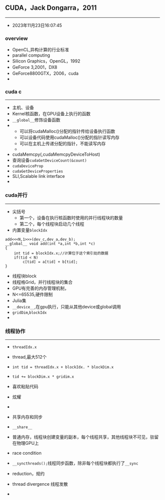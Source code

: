 ## CUDA，Jack Dongarra，2011  

---

- 2023年11月23日16:07:45  
###  overview  
- OpenCL,异构计算的行业标准  
- parallel computing  
- Silicon Graphics，OpenGL，1992  
- GeForce 3,2001，DX8  
- GeForce8800GTX，2006，cuda  
- 
### cuda c
---
- 主机、设备  
- Kernel核函数，在GPU设备上执行的函数  
- `__global__`修饰设备函数  
- 
	- 可以将cudaMalloc()分配的指针传给设备执行函数  
	- 可以设备代码使用cudaMalloc()分配的指针读写内存  
	- 可以在主机上传递分配的指针，不能读写内存  
	- 
- cudaMemcpy(,cudaMemcpyDeviceToHost)  
- 查询设备`cudaGetDeviceCount(&count)`  
- `cudaDeviceProp`  
- `cudaGetDeviceProperties`  
- SLI,Scalable link interface  
- 
### cuda并行 
---
- 尖括号
	- 第一个，设备在执行核函数时使用的并行线程块的数量  
    - 第二个，每个线程块启动几个线程
- 内置变量`blockIdx`
```
add<<<N,1>>>(dev_c,dev_a,dev_b);
__global__ void add(int *a,int *b,int *c)
{
	int tid = blockIdx.x;//计算位于这个索引处的数据
	if(tid < N)
		c[tid] = a[tid] + b[tid];
}
```
- 线程块block  
- 线程格Grid，并行线程块的集合  
- GPU有完善的内存管理机制，  
- N<=65535,硬件限制  
- Julia集  
- `__device__`,在gpu执行，只能从其他device或global调用  
- `gridDim`,`blockIdx`  
- 
### 线程协作  
---
- `threadIdx.x`  
- thread,最大512个  
- `int tid = threadIdx.x + blockIdx. * blockDim.x`  
- `tid += blockDim.x * gridim.x`  
- 喜欢粘贴代码  
- 炫耀  
- 
- 共享内存和同步  
- `__share__`  
- 普通内存，线程块创建变量的副本，每个线程共享，其他线程块不可见，驻留在物理GPU上  

- race condition  
- `__syncthreads();`线程同步函数，除非每个线程块都执行了`__sync`  
- reduction，规约  
- thread divergence 线程发散  
- 











